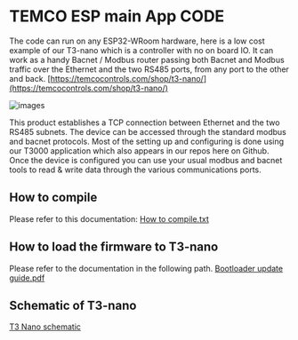 
# TEMCO ESP main App CODE

The code can run on any ESP32-WRoom hardware, here is a low cost example of our T3-nano which is a controller with no on board IO. It can work as a handy Bacnet / Modbus router passing both Bacnet and Modbus traffic over the Ethernet and the two RS485 ports, from any port to the other and back. 
[https://temcocontrols.com/shop/t3-nano/](https://temcocontrols.com/shop/t3-nano/)

![images](https://github.com/temcocontrols/T3-programmable-controller-on-ESP32/blob/master/Documents/t3nano.jpg)

This product establishes a TCP connection between Ethernet and the two RS485 subnets. The device can be accessed through the standard modbus and bacnet protocols. Most of the setting up and configuring is done using our T3000 application which also appears in our repos here on Github. Once the device is configured you can use your usual modbus and bacnet tools to read & write data through the various communications ports. 

## How to compile

Please refer to this documentation:
[How to compile.txt](https://github.com/temcocontrols/T3-programmable-controller-on-ESP32/blob/master/Documents/How%20to%20compile.txt)

## How to load the firmware to T3-nano
Please refer to the documentation in the following path.
[Bootloader update guide.pdf](https://github.com/temcocontrols/T3-programmable-controller-on-ESP32/blob/master/Documents/Bootloader%20update%20guide%20for%20T3.pdf)

## Schematic of T3-nano
[T3 Nano schematic](https://github.com/temcocontrols/T3-programmable-controller-on-ESP32/blob/master/Documents/T3_Nano_Schematic.pdf)


